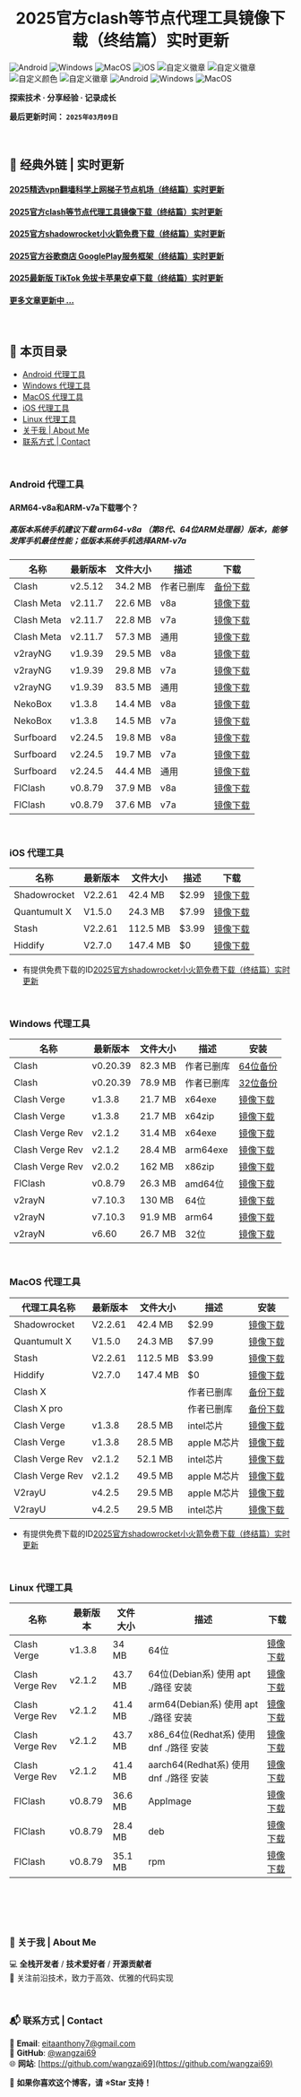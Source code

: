 <h1 align="center">2025官方clash等节点代理工具镜像下载（终结篇）实时更新</h1>

![Android](https://img.shields.io/badge/安卓-Android-brightgreen)
![Windows](https://img.shields.io/badge/微软-Windows-blue)
![MacOS](https://img.shields.io/badge/OS-MacOS-lightgrey)
![iOS](https://img.shields.io/badge/苹果-iOS-red)
![自定义徽章](https://img.shields.io/badge/linux-github-green)
![自定义徽章](https://img.shields.io/badge/网络-梯子-yellow)
![自定义颜色](https://img.shields.io/badge/科学-上网-orange)
![自定义徽章](https://img.shields.io/badge/图文-教程-purple)
![Android](https://img.shields.io/badge/美区-ID-brightgreen)
![Windows](https://img.shields.io/badge/clash-clashX-blue)
![MacOS](https://img.shields.io/badge/shadowrocket-小火箭-lightgrey)



**探索技术 · 分享经验 · 记录成长**

**最后更新时间： `2025年03月09日`**

<br>

## 📖 经典外链 | 实时更新
#### [2025精选vpn翻墙科学上网梯子节点机场（终结篇）实时更新](https://github.com/wangzai69/vpn)
#### [2025官方clash等节点代理工具镜像下载（终结篇）实时更新](https://github.com/wangzai69/clash)
#### [2025官方shadowrocket小火箭免费下载（终结篇）实时更新](https://github.com/wangzai69/shadowrocket)
#### [2025官方谷歌商店 GooglePlay服务框架（终结篇）实时更新](https://github.com/wangzai69/GooglePlay)
#### [2025最新版 TikTok 免拔卡苹果安卓下载（终结篇）实时更新](https://github.com/wangzai69/GooglePlay)
#### [更多文章更新中 ... ]()

<br>

## 📂 本页目录
- [ Android 代理工具](#Android-代理工具)  
- [ Windows 代理工具](#Windows-代理工具)
- [ MacOS 代理工具](#MacOS-代理工具)
- [ iOS 代理工具](#iOS-代理工具)
- [ Linux 代理工具](#Linux-代理工具)
- [ 关于我 | About Me ](#-关于我--about-me)  
- [ 联系方式 | Contact](#-联系方式--contact)
  
<br>

### Android 代理工具
#### ARM64-v8a和ARM-v7a下载哪个？
##### 高版本系统手机建议下载 arm64-v8a （第8代、64位ARM处理器）版本，能够发挥手机最佳性能；低版本系统手机选择ARM-v7a
| 名称        | 最新版本  | 文件大小  | 描述      | 下载      |
|-------------|-----------|-----------|-----------|-----------|
| Clash       | v2.5.12   | 34.2 MB   |作者已删库  | [备份下载](https://dl.haojichang.com/apps/clash_for_android/cfa-2.5.12-premium-universal-release.apk) |
| Clash Meta  | v2.11.7   | 22.6 MB   |v8a        | [镜像下载](https://github.com/MetaCubeX/ClashMetaForAndroid/releases/download/v2.11.7/cmfa-2.11.7-meta-arm64-v8a-release.apk) |
| Clash Meta  | v2.11.7   | 22.8 MB   |v7a        | [镜像下载](https://github.com/MetaCubeX/ClashMetaForAndroid/releases/download/v2.11.1/cmfa-2.11.1-meta-armeabi-v7a-release.apk) |
| Clash Meta  | v2.11.7   | 57.3 MB   |通用    | [镜像下载](https://github.com/MetaCubeX/ClashMetaForAndroid/releases/download/v2.11.7/cmfa-2.11.7-meta-universal-release.apk) |
| v2rayNG     | v1.9.39   | 29.5 MB   |v8a        | [镜像下载](https://github.com/2dust/v2rayNG/releases/download/1.9.39/v2rayNG_1.9.39_arm64-v8a.apk) |
| v2rayNG     | v1.9.39   | 29.8 MB   |v7a        | [镜像下载](https://github.com/2dust/v2rayNG/releases/download/1.9.39/v2rayNG_1.9.39_armeabi-v7a.apk) |
| v2rayNG     | v1.9.39   | 83.5 MB   |通用    | [镜像下载](https://github.com/2dust/v2rayNG/releases/download/1.9.39/v2rayNG_1.9.39_universal.apk) |
| NekoBox     | v1.3.8    | 14.4 MB   |v8a        | [镜像下载](https://github.com/MatsuriDayo/NekoBoxForAndroid/releases/download/1.3.8/NekoBox-1.3.8-arm64-v8a.apk) |
| NekoBox     | v1.3.8    | 14.5 MB   |v7a        | [镜像下载](https://github.com/MatsuriDayo/NekoBoxForAndroid/releases/download/1.3.8/NekoBox-1.3.8-armeabi-v7a.apk) |
| Surfboard   | v2.24.5   | 19.8 MB   |v8a        | [镜像下载](https://github.com/getsurfboard/surfboard/releases/download/2.24.5/mobile-arm64-v8a-release.apk) |
| Surfboard   | v2.24.5   | 19.7 MB   |v7a        | [镜像下载](https://github.com/getsurfboard/surfboard/releases/download/2.24.5/mobile-armeabi-v7a-release.apk) |
| Surfboard   | v2.24.5   | 44.4 MB   |通用    | [镜像下载](https://github.com/getsurfboard/surfboard/releases/download/2.24.5/mobile-universal-release.apk) |
| FlClash     | v0.8.79   | 37.9 MB   |v8a        | [镜像下载](https://github.com/chen08209/FlClash/releases/download/v0.8.79/FlClash-0.8.79-android-arm64-v8a.apk) |
| FlClash     | v0.8.79   | 37.6 MB   |v7a        | [镜像下载](https://github.com/chen08209/FlClash/releases/download/v0.8.79/FlClash-0.8.79-android-armeabi-v7a.apk) |

<br>

### iOS 代理工具
| 名称        | 最新版本  | 文件大小  | 描述      | 下载      |
|-------------|-----------|-----------|-----------|-----------|
| Shadowrocket |   V2.2.61 |  42.4 MB | $2.99    | [镜像下载](https://apps.apple.com/us/app/shadowrocket/id932747118) |
| Quantumult X |   V1.5.0  |  24.3 MB |$7.99     | [镜像下载](https://apps.apple.com/us/app/quantumult-x/id1443988620) |
| Stash        |   V2.2.61 | 112.5 MB | $3.99    | [镜像下载](https://apps.apple.com/us/app/stash-rule-based-proxy/id1596063349) |
| Hiddify      |   V2.7.0 | 147.4 MB  | $0    | [镜像下载](https://apps.apple.com/us/app/stash-rule-based-proxy/id1596063349) |
- 有提供免费下载的ID[2025官方shadowrocket小火箭免费下载（终结篇）实时更新](https://github.com/wangzai69/shadowrocket)

<br>

### Windows 代理工具
| 名称           | 最新版本  | 文件大小  | 描述 | 安装       |
|----------------|-----------|-----------|------|-------------|
| Clash          | v0.20.39  |  82.3 MB  |作者已删库| [64位备份](https://dl.haojichang.com/apps/clash_for_windows/Clash.for.Windows.Setup.0.20.39.arm64.exe) |
| Clash          | v0.20.39  |  78.9 MB  |作者已删库| [32位备份](https://dl.haojichang.com/apps/clash_for_windows/Clash.for.Windows.Setup.0.20.39.ia32.exe) |
| Clash Verge    | v1.3.8    |  21.7 MB  | x64exe | [镜像下载](https://github.com/zzzgydi/clash-verge/releases/download/v1.3.8/Clash.Verge_1.3.8_x64-setup.exe) |
| Clash Verge    | v1.3.8    |  21.7 MB  | x64zip | [镜像下载](https://github.com/zzzgydi/clash-verge/releases/download/v1.3.8/Clash.Verge_1.3.8_x64-setup.nsis.zip) |
| Clash Verge Rev| v2.1.2    |  31.4 MB  | x64exe | [镜像下载](https://github.com/clash-verge-rev/clash-verge-rev/releases/download/v2.1.2/Clash.Verge_2.1.2_x64-setup.exe) |
| Clash Verge Rev| v2.1.2    |  28.4 MB  | arm64exe | [镜像下载](https://github.com/clash-verge-rev/clash-verge-rev/releases/download/v2.1.2/Clash.Verge_2.1.2_arm64-setup.exe) |
| Clash Verge Rev| v2.0.2    |  162 MB  | x86zip | [镜像下载](https://github.com/clash-verge-rev/clash-verge-rev/releases/download/v2.0.2/Clash.Verge_2.0.2_x86_fixed_webview2-setup.nsis.zip) |
| FlClash        | v0.8.79   |  26.3 MB  | amd64位| [镜像下载](https://github.com/chen08209/FlClash/releases/download/v0.8.79/FlClash-0.8.79-windows-amd64-setup.exe) |
| v2rayN         | v7.10.3   |  130 MB   | 64位| [镜像下载](https://github.com/2dust/v2rayN/releases/download/7.10.3/v2rayN-windows-64-SelfContained.zip) |
| v2rayN         | v7.10.3   |  91.9 MB  | arm64 | [镜像下载](https://github.com/2dust/v2rayN/releases/download/7.10.3/v2rayN-windows-arm64-desktop.zip) |
| v2rayN         | v6.60     |  26.7 MB  | 32位 | [镜像下载](https://github.com/2dust/v2rayN/releases/download/6.60/v2rayN-32.zip) |

<br>

### MacOS 代理工具
| 代理工具名称    | 最新版本  | 文件大小  | 描述  | 安装       |
|----------------|-----------|-----------|------|-------------|
| Shadowrocket |   V2.2.61 |  42.4 MB | $2.99    | [镜像下载](https://apps.apple.com/us/app/shadowrocket/id932747118) |
| Quantumult X |   V1.5.0  |  24.3 MB |$7.99     | [镜像下载](https://apps.apple.com/us/app/quantumult-x/id1443988620) |
| Stash        |   V2.2.61 | 112.5 MB | $3.99    | [镜像下载](https://apps.apple.com/us/app/stash-rule-based-proxy/id1596063349) |
| Hiddify      |   V2.7.0 | 147.4 MB  | $0    | [镜像下载](https://apps.apple.com/us/app/stash-rule-based-proxy/id1596063349) |
| Clash X        |           |           |作者已删库               | [备份下载](https://dl.haojichang.com/apps/ClashX/ClashX.dmg)
| Clash X pro    |           |           |作者已删库               | [备份下载](https://1968040371-files.gitbook.io/~/files/v0/b/gitbook-x-prod.appspot.com/o/spaces%2F-McII1PI7zEfc9cNdkcd%2Fuploads%2F2Kqh94E1yyNTreiTlsxi%2FClashX.dmg.zip?alt=media&token=461ddecc-49fb-474f-a8ab-ecf71337d26f) |
| Clash Verge    |  v1.3.8   |  28.5 MB  |intel芯片          | [镜像下载](https://github.com/zzzgydi/clash-verge/releases/download/v1.3.8/Clash.Verge_1.3.8_x64.dmg) |
| Clash Verge    |  v1.3.8   |  28.5 MB  |apple M芯片        | [镜像下载](https://github.com/zzzgydi/clash-verge/releases/download/v1.3.8/Clash.Verge_1.3.8_aarch64.dmg) |
| Clash Verge Rev|  v2.1.2   |  52.1 MB  |intel芯片          | [镜像下载](https://github.com/clash-verge-rev/clash-verge-rev/releases/download/v2.1.2/Clash.Verge_2.1.2_x64.dmg) |
| Clash Verge Rev|  v2.1.2   |  49.5 MB  |apple M芯片        | [镜像下载](https://github.com/clash-verge-rev/clash-verge-rev/releases/download/v2.1.2/Clash.Verge_2.1.2_aarch64.dmg) |
| V2rayU         |  v4.2.5   |   29.5 MB |apple M芯片      | [镜像下载](https://github.com/yanue/V2rayU/releases/download/v4.2.5/V2rayU-arm64.dmg) |
| V2rayU         |  v4.2.5   |   29.5 MB |intel芯片      | [镜像下载](https://github.com/yanue/V2rayU/releases/download/v4.2.5/V2rayU-64.dmg) |
- 有提供免费下载的ID[2025官方shadowrocket小火箭免费下载（终结篇）实时更新](https://github.com/wangzai69/shadowrocket)

<br>

### Linux 代理工具
| 名称        | 最新版本  | 文件大小  | 描述      | 下载      |
|-------------|-----------|-----------|-----------|-----------|
| Clash Verge       |v1.3.8|34 MB| 64位           | [镜像下载](https://github.com/zzzgydi/clash-verge/releases/download/v1.3.8/clash-verge_1.3.8_amd64.deb) |
| Clash Verge Rev   |v2.1.2|43.7 MB| 64位(Debian系) 使用 apt ./路径 安装 | [镜像下载](https://github.com/clash-verge-rev/clash-verge-rev/releases/download/v2.1.2/Clash.Verge_2.1.2_amd64.deb) |
| Clash Verge Rev   |v2.1.2|41.4 MB| arm64(Debian系) 使用 apt ./路径 安装  | [镜像下载](https://github.com/clash-verge-rev/clash-verge-rev/releases/download/v2.1.2/Clash.Verge_2.1.2_arm64.deb) |
| Clash Verge Rev   |v2.1.2|43.7 MB| x86_64位(Redhat系) 使用 dnf ./路径 安装| [镜像下载](https://github.com/clash-verge-rev/clash-verge-rev/releases/download/v2.1.2/Clash.Verge-2.1.2-1.x86_64.rpm) |
| Clash Verge Rev   |v2.1.2|41.4 MB| aarch64(Redhat系) 使用 dnf ./路径 安装| [镜像下载](https://github.com/clash-verge-rev/clash-verge-rev/releases/download/v2.1.2/Clash.Verge-2.1.2-1.aarch64.rpm) |
| FlClash   |v0.8.79|36.6 MB| AppImage   | [镜像下载](https://github.com/chen08209/FlClash/releases/download/v0.8.79/FlClash-0.8.79-linux-amd64.AppImage) |
| FlClash   |v0.8.79|28.4 MB| deb      | [镜像下载](https://github.com/chen08209/FlClash/releases/download/v0.8.79/FlClash-0.8.79-linux-amd64.deb) |
| FlClash   |v0.8.79|35.1 MB| rpm      | [镜像下载](https://github.com/chen08209/FlClash/releases/download/v0.8.79/FlClash-0.8.79-linux-amd64.rpm) |

<br>

##
<br>

### 📌 关于我 | About Me  
💻 **全栈开发者** / **技术爱好者** / **开源贡献者**  
🚀 关注前沿技术，致力于高效、优雅的代码实现  

<br>

### 📬 联系方式 | Contact  
📧 **Email**: [eitaanthony7@gmail.com](mailto:eitaanthony7@gmail.com)  
🐙 **GitHub**: [@wangzai69](https://github.com/wangzai69)  
🌐 **网站**: [https://github.com/wangzai69](https://github.com/wangzai69)  

📢 **如果你喜欢这个博客，请 ⭐Star 支持！**  

<br>
<br>


